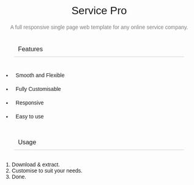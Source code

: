 <h1 id = "heading">Service Pro</h1>
<p id = "subtext">A full responsive single page web template for any online service company.</p>

<h3 class = "sub-heading">Features</h3>
<ul id = "features">
    <li class = "feature-item">Smooth and Flexible</li>
    <li class = "feature-item">Fully Customisable</li>
    <li class = "feature-item">Responsive</li>
    <li class = "feature-item">Easy to use</li>
</ul>

<h3 class = "sub-heading">Usage</h3>

<ol type="1" id = "usage-list">
    <li>Download & extract.</li>
    <li>Customise to suit your needs.</li>
    <li>Done.</li>
</ol>


<style type = "text/css">

* 
{
    font-family : Arial, Helvetica, sans-serif;
    font-weight : 500;
}
#heading 
{
    text-align : center;
}
#subtext 
{
    text-align: center;
    color : rgba(0,0,0,0.5);
}
.sub-heading
{
    margin : 30px;
    padding : 10px;
    border-bottom : 1px solid #ccc;
     
}
.feature-item 
{
    padding : 10px;    
}
.subsub-heading 
{
    display : inline-block;
    margin-left : 50px;
    font-size : 20px;
}
#usage-list 
{

}



</style>

